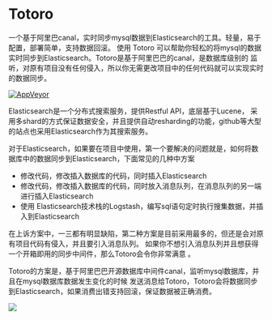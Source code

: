Totoro
=========================
一个基于阿里巴canal，实时同步mysql数据到Elasticsearch的工具。轻量，易于配置，部署简单，支持数据回滚。
使用 Totoro 可以帮助你轻松的将mysql的数据实时同步到Elasticsearch。Totoro是基于阿里巴巴的canal，是数据库级别的
监听，对原有项目没有任何侵入，所以你无需更改项目中的任何代码就可以实现实时的数据同步。


[![AppVeyor](https://img.shields.io/appveyor/ci/gruntjs/grunt.svg)]()


Elasticsearch是一个分布式搜索服务，提供Restful API，底层基于Lucene，
采用多shard的方式保证数据安全，并且提供自动resharding的功能，github等大型的站点也采用Elasticsearch作为其搜索服务。

对于Elasticsearch，如果要在项目中使用，第一个要解决的问题就是，如何将数据库中的数据同步到Elasticsearch，下面常见的几种中方案

* 修改代码，修改插入数据库的代码，同时插入Elasticsearch 
* 修改代码，修改插入数据库的代码，同时放入消息队列，在消息队列的另一端进行插入Elasticsearch 
* 使用 Elasticsearch技术栈的Logstash，编写sql语句定时执行搜集数据，并插入到Elasticsearch 

在上诉方案中，一三都有明显缺陷，第二种方案是目前采用最多的，但还是会对原有项目代码有侵入，并且要引入消息队列。
如果你不想引入消息队列并且想获得一个开箱即用的同步中间件，那么Totoro会令你非常满意
。

Totoro的方案是，基于阿里巴巴开源数据库中间件canal，监听mysql数据库，并且在mysql数据库数据发生变化的时候
发送消息给Totoro，Totoro会将数据同步到Elasticsearch，如果消费出错支持回滚，保证数据被正确消费。

![](http://upload-images.jianshu.io/upload_images/4798589-78d5777d4b1128e6.png?imageMogr2/auto-orient/strip%7CimageView2/2/w/1240)



